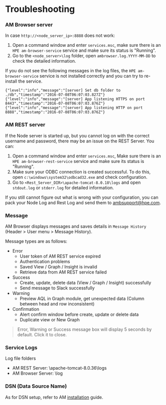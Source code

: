 
# Troubleshooting

### AM Browser server
In case `http://<node_server_ip>:8888` does not work:

1.	Open a command window and enter `services.msc`, make sure there is an `HPE am-browser-service` service and make sure its status is "Running".
2.	Go to the `<node_server>\log` folder, open `ambrowser.log.YYYY-MM-DD` to check the detailed information.

If you do not see the following messages in the log files, the `HPE am-browser-service` service is not installed correctly and you can try to re-install the service.

```
{"level":"info","message":"[server] Set db folder to ./db","timestamp":"2016-07-08T06:07:03.827Z"}
{"level":"info","message":"[server] App listening HTTPS on port 8443","timestamp":"2016-07-08T06:07:03.876Z"}
{"level":"info","message":"[server] App listening HTTP on port 8888","timestamp":"2016-07-08T06:07:03.876Z"}
```

### AM REST server

If the Node server is started up, but you cannot log on with the correct username and password, there may be an issue on the REST Server. You can:

1.	Open a command window and enter `services.msc`, Make sure there is an `HPE am-browser-rest-service` service and make sure its status is "Running".
2.	Make sure your ODBC connection is created successful. To do this, open `c:\windows\system32\odbcad32.exe` and check configuration.
3.	Go to `<Rest_Server_DIR>\apache-tomcat-8.0.18\logs` and open `stdout.log` or `stderr.log` for detailed information.

If you still cannot figure out what is wrong with your configuration, you can pack your Node Log and Rest Log and send them to ambsupport@hpe.com.

### Message

AM Browser displays messages and saves details in `Message History` (Header > User menu > Message History). 

Message types are as follows:

- Error
    - User token of AM REST service expired
    - Authentication problems
    - Saved View / Graph / Insight is invalid
    - Retrieve data from AM REST service failed
- Success
    - Create, update, delete data (View / Graph / Insight) successfully
    - Send message to Slack successfully
- Warning
    - Preview AQL in Graph module, get unexpected data (Column between head and row inconsistent)
- Confirmation
    - Alert confirm window before create, update or delete data
    - Duplicate view or New Graph

> Error, Warning or Success message box will display 5 seconds by default. Click it to close.

### Service Logs
Log file folders

- AM REST Server: <am-browser-rest>\apache-tomcat-8.0.36\logs
- AM Browser Server: <am-browser>\log

### DSN (Data Source Name)
As for DSN setup, refer to AM [installation](installation) guide.

